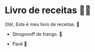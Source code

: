 # Livro de receitas :man_cook:

Olá!, Este é meu livro de receitas. :wave:

- Strogonoff de frango. :chicken:

- Pavê :candy:

  
  
  
